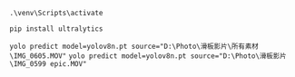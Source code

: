 `.\venv\Scripts\activate`

`pip install ultralytics`

`yolo predict model=yolov8n.pt source="D:\Photo\滑板影片\所有素材\IMG_0605.MOV"`
`yolo predict model=yolov8n.pt source="D:\Photo\滑板影片\IMG_0599 epic.MOV"`

